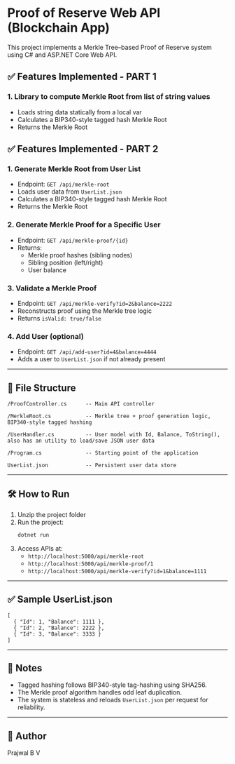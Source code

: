 # Proof of Reserve Web API (Blockchain App)

This project implements a Merkle Tree–based Proof of Reserve system using C# and ASP.NET Core Web API.

## ✅ Features Implemented - PART 1
### 1. Library to compute Merkle Root from list of string values
- Loads string data statically from a local var
- Calculates a BIP340-style tagged hash Merkle Root
- Returns the Merkle Root

## ✅ Features Implemented - PART 2

### 1. Generate Merkle Root from User List
- Endpoint: `GET /api/merkle-root`
- Loads user data from `UserList.json`
- Calculates a BIP340-style tagged hash Merkle Root
- Returns the Merkle Root

### 2. Generate Merkle Proof for a Specific User
- Endpoint: `GET /api/merkle-proof/{id}`
- Returns:
  - Merkle proof hashes (sibling nodes)
  - Sibling position (left/right)
  - User balance

### 3. Validate a Merkle Proof
- Endpoint: `GET /api/merkle-verify?id=2&balance=2222`
- Reconstructs proof using the Merkle tree logic
- Returns `isValid: true/false`

### 4. Add User (optional)
- Endpoint: `GET /api/add-user?id=4&balance=4444`
- Adds a user to `UserList.json` if not already present

---

## 📁 File Structure

```
/ProofController.cs      -- Main API controller

/MerkleRoot.cs           -- Merkle tree + proof generation logic, BIP340-style tagged hashing

/UserHandler.cs          -- User model with Id, Balance, ToString(), also has an utility to load/save JSON user data

/Program.cs              -- Starting point of the application

UserList.json            -- Persistent user data store
```

---

## 🛠 How to Run

1. Unzip the project folder
2. Run the project:
   ```bash
   dotnet run
   ```
3. Access APIs at:
   - `http://localhost:5000/api/merkle-root`
   - `http://localhost:5000/api/merkle-proof/1`
   - `http://localhost:5000/api/merkle-verify?id=1&balance=1111`

---

## ✅ Sample UserList.json

```
[
  { "Id": 1, "Balance": 1111 },
  { "Id": 2, "Balance": 2222 },
  { "Id": 3, "Balance": 3333 }
]
```

---

## 🧠 Notes

- Tagged hashing follows BIP340-style tag-hashing using SHA256.
- The Merkle proof algorithm handles odd leaf duplication.
- The system is stateless and reloads `UserList.json` per request for reliability.

---

## 👤 Author

Prajwal B V